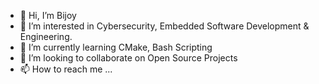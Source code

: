 - 👋 Hi, I’m Bijoy
- 👀 I’m interested in Cybersecurity, Embedded Software Development & Engineering. 
- 🌱 I’m currently learning CMake, Bash Scripting
- 💞️ I’m looking to collaborate on Open Source Projects
- 📫 How to reach me ...

<!---
mute019/mute019 is a ✨ special ✨ repository because its `README.md` (this file) appears on your GitHub profile.
You can click the Preview link to take a look at your changes.
--->
